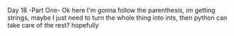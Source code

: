 Day 18
    -Part One- 
        Ok here I'm gonna follow the parenthesis, im getting strings, maybe I just need to turn the whole
        thing into ints, then python can take care of the rest? hopefully

    